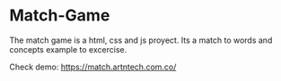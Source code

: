 # Match-Game
The match game is a html, css and js proyect. Its a match to words and concepts example to excercise.

Check demo: https://match.artntech.com.co/
